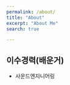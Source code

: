 ```yaml
---
permalink: /about/
title: "About"
excerpt: "About Me"
search: true

---
```

## 이수경력(배운거)
  * 사운드엔지니어링
